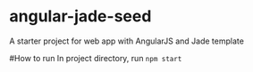 # angular-jade-seed
A starter project for web app with AngularJS and Jade template

#How to run
In project directory, run `npm start`
